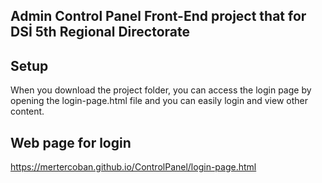 ## Admin Control Panel Front-End project that for DSİ 5th Regional Directorate
## Setup
When you download the project folder, you can access the login page by opening the login-page.html file and you can easily login and view other content.

## Web page for login
https://mertercoban.github.io/ControlPanel/login-page.html
